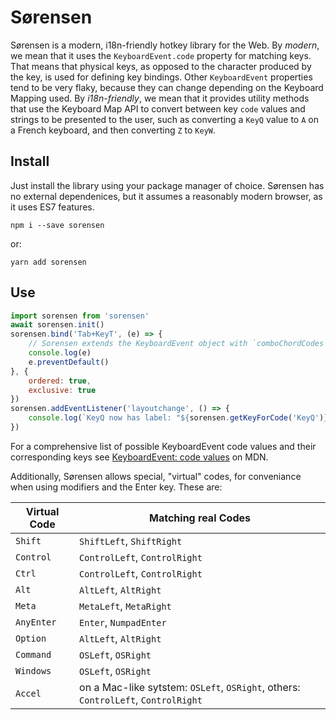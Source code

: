 Sørensen
=========

Sørensen is a modern, i18n-friendly hotkey library for the Web. By *modern*, we mean that it uses the
`KeyboardEvent.code` property for matching keys. That means that physical keys, as opposed to the
character produced by the key, is used for defining key bindings. Other `KeyboardEvent` properties tend to be very
flaky, because they can change depending on the Keyboard Mapping used. By *i18n-friendly*, we mean that it
provides utility methods that use the Keyboard Map API to convert between key `code` values and strings to be
presented to the user, such as converting a `KeyQ` value to `A` on a French keyboard, and then converting `Z` to `KeyW`.

Install
-------
Just install the library using your package manager of choice. Sørensen has no external dependenices, but it assumes
a reasonably modern browser, as it uses ES7 features.

```
npm i --save sorensen
```
or:

```
yarn add sorensen
```

Use
---

```javascript
import sorensen from 'sorensen'
await sorensen.init()
sorensen.bind('Tab+KeyT', (e) => {
	// Sorensen extends the KeyboardEvent object with `comboChordCodes` and `comboCodes`
	console.log(e)
	e.preventDefault()
}, {
	ordered: true,
	exclusive: true
})
sorensen.addEventListener('layoutchange', () => {
	console.log(`KeyQ now has label: "${sorensen.getKeyForCode('KeyQ')}"`)
})
```

For a comprehensive list of possible KeyboardEvent code values and their corresponding keys see [KeyboardEvent: code values](https://developer.mozilla.org/en-US/docs/Web/API/KeyboardEvent/code/code_values) on MDN.

Additionally, Sørensen allows special, "virtual" codes, for conveniance when using modifiers and the Enter key. These are:

| Virtual Code | Matching real Codes                                                               |
| ------------ | --------------------------------------------------------------------------------- |
| `Shift`      | `ShiftLeft`, `ShiftRight`                                                         |
| `Control`    | `ControlLeft`, `ControlRight`                                                     |
| `Ctrl`       | `ControlLeft`, `ControlRight`                                                     |
| `Alt`        | `AltLeft`, `AltRight`                                                             |
| `Meta`       | `MetaLeft`, `MetaRight`                                                           |
| `AnyEnter`   | `Enter`, `NumpadEnter`                                                            |
| `Option`     | `AltLeft`, `AltRight`                                                             |
| `Command`    | `OSLeft`, `OSRight`                                                               |
| `Windows`    | `OSLeft`, `OSRight`                                                               |
| `Accel`      | on a Mac-like sytstem: `OSLeft`, `OSRight`, others: `ControlLeft`, `ControlRight` |